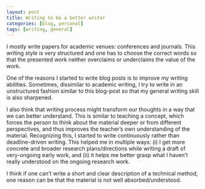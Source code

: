 ```yaml
---
layout: post
title: Writing to be a better writer
categories: [blog, personal]
tags: [writing, general]
---
```


I mostly write papers for academic venues: conferences and journals. This writing style is very structured and one has to choose the correct words so that the presented work neither overclaims or underclaims the value of the work.

One of the reasons I started to write blog posts is to improve my writing abilities. Sometimes, dissimilar to academic writing, I try to write in an unstructured fashion similar to this blog-post so that my general writing skill is also sharpened.

I also think that writing process might transform our thoughts in a way that we can better understand. This is similar to teaching a concept, which forces the person to think about the material deeper or from different perspectives, and thus improves the teacher’s own understanding of the material. Recognizing this, I started to write continuously rather than deadline-driven writing. This helped me in multiple ways: (i) I get more concrete and broader research plans/directions while writing a draft of very-ongoing early work, and (ii) it helps me better grasp what I haven’t really understood on the ongoing research work.

I think if one can’t write a short and clear description of a technical method, one reason can be that the material is not well absorbed/understood.
